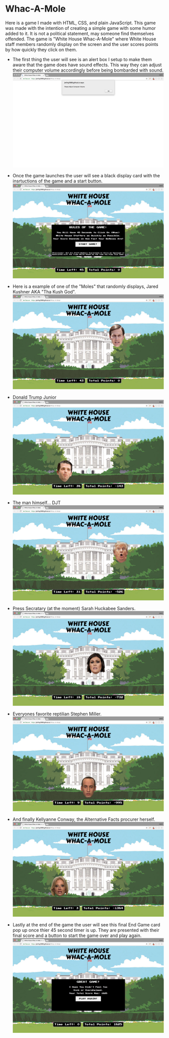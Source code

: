 # Whac-A-Mole
Here is a game I made with HTML, CSS, and plain JavaScript. This game was made with the intention of creating a simple game with some humor added to it. It is not a political statement, may someone find themselves offended. The game is "White House Whac-A-Mole" where White House staff members randomly display on the screen and the user scores points by how quickly they click on them.

- The first thing the user will see is an alert box I setup to make them aware that the game does have sound effects. This way they can adjust their computer volume accordingly before being bombarded with sound.
![ALERT](assets/img/read_me/1-alert.png)

- Once the game launches the user will see a black display card with the insrtuctions of the game and a start button.
![START](assets/img/read_me/2-start.png)

- Here is a example of one of the "Moles" that randomly displays, Jared Kushner AKA "Tha Kush God".
![KUSHNER](assets/img/read_me/3-kushner.png)

- Donald Trump Junior
![JUNIOR](assets/img/read_me/4-don_jr.png)

- The man himself... DJT
![TRUMP](assets/img/read_me/5-trump.png)

- Press Secratary (at the moment) Sarah Huckabee Sanders.
![SANDERS](assets/img/read_me/6-sanders.png)

- Everyones favorite reptilian Stephen Miller.
![MILLER](assets/img/read_me/7-miller.png)

- And finally Kellyanne Conway, the Alternative Facts procurer herself.
![CONWAY](assets/img/read_me/8-conway.png)

- Lastly at the end of the game the user will see this final End Game card pop up once thier 45 second timer is up. They are presented with their final score and a button to start the game over and play again.
![END](assets/img/read_me/9-end.png)
